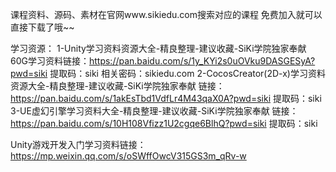 课程资料、源码、素材在官网www.sikiedu.com搜索对应的课程 免费加入就可以直接下载了哦~~

学习资源：
1-Unity学习资料资源大全-精良整理-建议收藏-SiKi学院独家奉献
60G学习资料链接：https://pan.baidu.com/s/1y_KYi2s0uOVku9DASGESyA?pwd=siki 
提取码：siki
相关密码：sikiedu.com
2-CocosCreator(2D-x)学习资料资源大全-精良整理-建议收藏-SiKi学院独家奉献
链接：https://pan.baidu.com/s/1akEsTbd1VdfLr4M43qaX0A?pwd=siki 
提取码：siki 
3-UE虚幻引擎学习资料大全-精良整理-建议收藏-SiKi学院独家奉献
链接：https://pan.baidu.com/s/10H108Vfizz1U2cgqe6BlhQ?pwd=siki
提取码：siki 

Unity游戏开发入门学习资料链接：https://mp.weixin.qq.com/s/oSWffOwcV315GS3m_qRv-w
